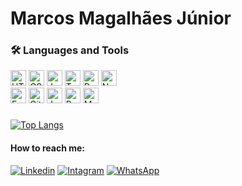 #  Marcos Magalhães Júnior

 
### 🛠️ Languages and Tools 


 <div style="    display: table-cell;
    vertical-align: inherit" />
 
 <img src="https://camo.githubusercontent.com/abcb2d8365dc291062b0a73ef91f79cb6477ceec8bbeffe915e0a05745990590/68747470733a2f2f696d672e736869656c64732e696f2f62616467652f48544d4c352d3238324333343f6c6f676f3d68746d6c35266c6f676f436f6c6f723d453334463236" alt="HTML5 logo" title="HTML5" height="25" data-canonical-src="https://img.shields.io/badge/HTML5-282C34?logo=html5&amp;logoColor=E34F26" style="max-width: 100%;">
 
<img src="https://camo.githubusercontent.com/1d372ce1dd004b42242a105c8881a869738e4604097976354aeced3322f93bbd/68747470733a2f2f696d672e736869656c64732e696f2f62616467652f435353332d3238324333343f6c6f676f3d63737333266c6f676f436f6c6f723d313537324236" alt="CSS3 logo" title="CSS3" height="25" data-canonical-src="https://img.shields.io/badge/CSS3-282C34?logo=css3&amp;logoColor=1572B6" style="max-width: 100%;">

<img src="https://camo.githubusercontent.com/6f6990a311bb84dff8a426a5686eafc1986184c3b1066580fe36a9b0a0377d26/68747470733a2f2f696d672e736869656c64732e696f2f62616467652f4a6176615363726970742d3238324333343f6c6f676f3d6a617661736372697074266c6f676f436f6c6f723d463744463145" alt="JavaScript logo" title="JavaScript" height="25" data-canonical-src="https://img.shields.io/badge/JavaScript-282C34?logo=javascript&amp;logoColor=F7DF1E" style="max-width: 100%;">

<img src="https://camo.githubusercontent.com/b6fdcf300599d2aa82acc2593525154f8bc99807d9e59d311216c9f89e4fc11a/68747470733a2f2f696d672e736869656c64732e696f2f62616467652f547970657363726970742d3238324333343f6c6f676f3d74797065736372697074266c6f676f436f6c6f723d323439366564" alt="Typescript logo" title="Typescript" height="25" data-canonical-src="https://img.shields.io/badge/Typescript-282C34?logo=typescript&amp;logoColor=2496ed" style="max-width: 100%;">

<img src="https://camo.githubusercontent.com/d8a38a3da1b8512af061dec74f1d6613a8f3fa39c5f20179103c28196e8a56da/68747470733a2f2f696d672e736869656c64732e696f2f62616467652f52656163742d3238324333343f6c6f676f3d7265616374266c6f676f436f6c6f723d363144414642" alt="React logo" title="React.js / React Native" height="25" data-canonical-src="https://img.shields.io/badge/React-282C34?logo=react&amp;logoColor=61DAFB" style="max-width: 100%;">
 
  <img src="https://camo.githubusercontent.com/58cbbbb6ffe19f81144029f5486d2a71a108677c784d83d67c735028bf2cc9b8/68747470733a2f2f696d672e736869656c64732e696f2f62616467652f4e6f64652e6a732d3238324333343f6c6f676f3d4e6f64652e6a73266c6f676f436f6c6f723d23333339393333" alt="Node logo" title="Node" height="25" data-canonical-src="https://img.shields.io/badge/Node.js-282C34?logo=Node.js&amp;logoColor=#339933" style="max-width: 100%;">
  
 </br>
 
 <img src="https://camo.githubusercontent.com/b2a38425adb21ca90fabac247bf3a0dc71f62580546fea00304be6e2d13658a7/68747470733a2f2f696d672e736869656c64732e696f2f62616467652f457870726573732d3238324333343f6c6f676f3d45787072657373266c6f676f436f6c6f723d23333339393333" alt="Express logo" title="Express" height="25" data-canonical-src="https://img.shields.io/badge/Express-282C34?logo=Express&amp;logoColor=#339933" style="max-width: 100%;">

 <img src="https://camo.githubusercontent.com/c67dc0c77b8419fdee48f2e3a46ccaab5abda6b92bbe0414b64d66b756920a87/68747470733a2f2f696d672e736869656c64732e696f2f62616467652f4769746875622d3238324333343f6c6f676f3d676974687562266c6f676f436f6c6f723d636330303030" alt="Github logo" title="Github" height="25" data-canonical-src="https://img.shields.io/badge/Github-282C34?logo=github&amp;logoColor=cc0000" style="max-width: 100%;">
 
<img src="https://camo.githubusercontent.com/582439d13d01041fa84478bb8afe754d007f3558de019febbfc4a586236f6675/68747470733a2f2f696d672e736869656c64732e696f2f62616467652f4a6573742d3238324333343f6c6f676f3d6a657374266c6f676f436f6c6f723d636330303030" alt="Jest logo" title="Jest" height="25" data-canonical-src="https://img.shields.io/badge/Jest-282C34?logo=jest&amp;logoColor=cc0000" style="max-width: 100%;">
 
<img src="https://camo.githubusercontent.com/15e67a5c1a57c8bf59333b9fa316f3ae15425ded098964f070e00250fd3c298e/68747470733a2f2f696d672e736869656c64732e696f2f62616467652f506f737467726553514c2d3238324333343f6c6f676f3d706f737467726573716c266c6f676f436f6c6f723d663239313131" alt="PostgreSQL logo" title="PostgreSQL" height="25" data-canonical-src="https://img.shields.io/badge/PostgreSQL-282C34?logo=postgresql&amp;logoColor=f29111" style="max-width: 100%;">
 
<img src="https://camo.githubusercontent.com/25d6c3ec022b1522b27f23fa0ffd67845ad1aeb01f07d257f26f67b143ea7035/68747470733a2f2f696d672e736869656c64732e696f2f62616467652f4d6f6e676f44422d3238324333343f6c6f676f3d4d6f6e676f4442266c6f676f436f6c6f723d353839363336" alt="MongoDB logo" title="Mongo" height="25" data-canonical-src="https://img.shields.io/badge/MongoDB-282C34?logo=MongoDB&amp;logoColor=589636" style="max-width: 100%;">

 </div>
  
###
[![Top Langs](https://github-readme-stats.vercel.app/api/top-langs/?username=mmagalhaesjr&layout=compact)](https://github.com/anuraghazra/github-readme-stats)

#### How to reach me:
    
[![Linkedin](https://img.shields.io/badge/LinkedIn-0077B5?style=for-the-badge&logo=linkedin&logoColor=white)](https://www.linkedin.com/in/marcos-magalhaes-junior-87aba121a/)
[![Intagram](https://img.shields.io/badge/Instagram-E4405F?style=for-the-badge&logo=instagram&logoColor=white)](https://www.instagram.com/juninho.magal/)
[![WhatsApp](https://img.shields.io/badge/WhatsApp-25D366?style=for-the-badge&logo=whatsapp&logoColor=white)](https://api.whatsapp.com/send?phone=5532988475771&text=.)    
    

    
    



